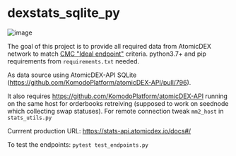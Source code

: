 # dexstats_sqlite_py

![image](https://user-images.githubusercontent.com/24797699/109954887-7030db00-7d14-11eb-9b4d-b384082c0705.png)

The goal of this project is to provide all required data from AtomicDEX network to match [CMC "Ideal endpoint"](https://docs.google.com/document/d/1S4urpzUnO2t7DmS_1dc4EL4tgnnbTObPYXvDeBnukCg/edit#) criteria. python3.7+ and pip requirements from `requirements.txt` needed.

As data source using AtomicDEX-API SQLite (https://github.com/KomodoPlatform/atomicDEX-API/pull/796). 

It also requires https://github.com/KomodoPlatform/atomicDEX-API running on the same host for orderbooks retreiving (supposed to work on seednode which collecting swap statuses). For remote connection tweak `mm2_host` in `stats_utils.py`

Currrent production URL: https://stats-api.atomicdex.io/docs#/

To test the endpoints: `pytest test_endpoints.py`

